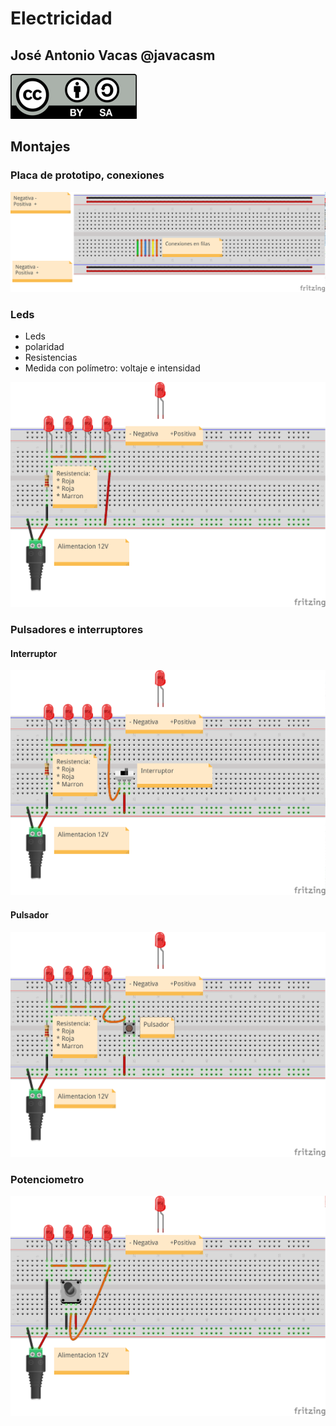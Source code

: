 # Electricidad

## José Antonio Vacas @javacasm


![CC](https://raw.githubusercontent.com/javacasm/ArduinoAvanzadoDE2017/master/images/Licencia_CC_peque.png)

## Montajes

### Placa de prototipo, conexiones

![Prototipo](Electricidad/imagenes/0-Prototipo_bb.png)



### Leds
* Leds
* polaridad
* Resistencias
* Medida con polímetro: voltaje e intensidad

![Leds](Electricidad/imagenes/1-Electricidad_bb.png)


### Pulsadores e interruptores

#### Interruptor

![Interruptor](Electricidad/imagenes/2-Interruptor_bb.png)

#### Pulsador

![Pulsador](Electricidad/imagenes/2.-Pulsador_bb.png)

### Potenciometro

![Potenciometro](Electricidad/imagenes/3-Potenciometro_bb.png)
